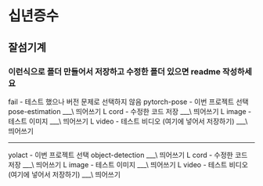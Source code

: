 # 십년증수
## 잘섬기계
### 이런식으로 폴더 만들어서 저장하고 수정한 폴더 있으면 readme 작성하세요

fail - 테스트 했으나 버전 문제로 선택하지 않음
pytorch-pose - 이번 프로젝트 선택 pose-estimation ___\\ 띄어쓰기
L cord - 수정한 코드 저장 ___\\ 띄어쓰기
L image - 테스트 이미지 ___\\ 띄어쓰기
L video - 테스트 비디오 (여기에 넣어서 저장하기) ___\\ 띄어쓰기

--------------------------------------------------

yolact - 이번 프로젝트 선택 object-detection ___\\ 띄어쓰기
L cord - 수정한 코드 저장 ___\\ 띄어쓰기
L image - 테스트 이미지 ___\\ 띄어쓰기
L video - 테스트 비디오 (여기에 넣어서 저장하기) ___\\ 띄어쓰기
